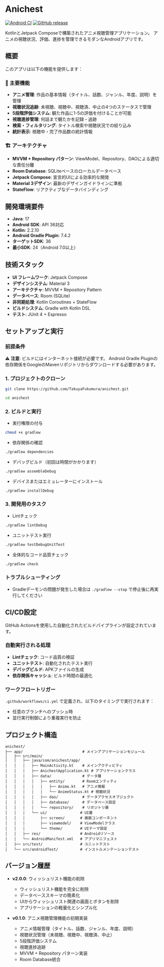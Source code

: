 # Anichest

[![Android CI](https://github.com/TakuyaFukumura/anichest/actions/workflows/ci.yml/badge.svg)](https://github.com/TakuyaFukumura/anichest/actions/workflows/ci.yml)
[![GitHub release](https://img.shields.io/github/v/release/TakuyaFukumura/anichest?include_prereleases)](https://github.com/TakuyaFukumura/anichest/releases)

KotlinとJetpack Composeで構築されたアニメ視聴管理アプリケーション。
アニメの視聴状況、評価、進捗を管理できるモダンなAndroidアプリです。

## 概要

このアプリは以下の機能を提供します：

### 🎯 主要機能
- **アニメ管理**: 作品の基本情報（タイトル、話数、ジャンル、年度、説明）を管理
- **視聴状況追跡**: 未視聴、視聴中、視聴済、中止の4つのステータスで管理
- **5段階評価システム**: 観た作品に1-5の評価を付けることが可能
- **視聴進捗管理**: 何話まで観たかを記録・追跡
- **検索・フィルタリング**: タイトル検索や視聴状況での絞り込み
- **統計表示**: 視聴中・完了作品数の統計情報

### 🏗️ アーキテクチャ
- **MVVM + Repository パターン**: ViewModel、Repository、DAOによる適切な責任分離
- **Room Database**: SQLiteベースのローカルデータベース
- **Jetpack Compose**: 宣言的UIによる効率的な開発
- **Material 3デザイン**: 最新のデザインガイドラインに準拠
- **StateFlow**: リアクティブなデータバインディング

## 開発環境要件

- **Java**: 17
- **Android SDK**: API 36対応  
- **Kotlin**: 2.2.10
- **Android Gradle Plugin**: 7.4.2
- **ターゲットSDK**: 36
- **最小SDK**: 24（Android 7.0以上）

## 技術スタック

- **UI フレームワーク**: Jetpack Compose
- **デザインシステム**: Material 3
- **アーキテクチャ**: MVVM + Repository Pattern
- **データベース**: Room (SQLite)
- **非同期処理**: Kotlin Coroutines + StateFlow
- **ビルドシステム**: Gradle with Kotlin DSL
- **テスト**: JUnit 4 + Espresso

## セットアップと実行

### 前提条件

⚠️ **注意**: ビルドにはインターネット接続が必要です。
Android Gradle Pluginの依存関係をGoogleのMavenリポジトリからダウンロードする必要があります。

### 1. プロジェクトのクローン
```bash
git clone https://github.com/TakuyaFukumura/anichest.git
```
```bash
cd anichest
```

### 2. ビルドと実行
- 実行権限の付与
```bash
chmod +x gradlew
```
- 依存関係の確認
```bash
./gradlew dependencies
```
- デバッグビルド（初回は時間がかかります）
```bash
./gradlew assembleDebug
```
- デバイスまたはエミュレーターにインストール
```bash
./gradlew installDebug
```

### 3. 開発用のタスク
- Lintチェック
```bash
./gradlew lintDebug
```
- ユニットテスト実行
```bash
./gradlew testDebugUnitTest
```
- 全体的なコード品質チェック
```bash
./gradlew check
```

### トラブルシューティング

- Gradleデーモンの問題が発生した場合は `./gradlew --stop` で停止後に再実行してください

## CI/CD設定

GitHub Actionsを使用した自動化されたビルドパイプラインが設定されています。

### 自動実行される処理

- **Lintチェック**: コード品質の検証
- **ユニットテスト**: 自動化されたテスト実行
- **デバッグビルド**: APKファイルの生成
- **依存関係キャッシュ**: ビルド時間の最適化

### ワークフロートリガー

`.github/workflows/ci.yml` で定義され、以下のタイミングで実行されます：
- 任意のブランチへのプッシュ時
- 並行実行制御により重複実行を防止

## プロジェクト構造

```
anichest/
├── app/                           # メインアプリケーションモジュール
│   ├── src/main/
│   │   ├── java/com/anichest/app/
│   │   │   ├── MainActivity.kt    # メインアクティビティ
│   │   │   ├── AnichestApplication.kt # アプリケーションクラス
│   │   │   ├── data/              # データ層
│   │   │   │   ├── entity/        # Roomエンティティ
│   │   │   │   │   ├── Anime.kt   # アニメ情報
│   │   │   │   │   └── AnimeStatus.kt # 視聴状況
│   │   │   │   ├── dao/           # データアクセスオブジェクト
│   │   │   │   ├── database/      # データベース設定
│   │   │   │   └── repository/    # リポジトリ層
│   │   │   └── ui/               # UI層
│   │   │       ├── screen/       # 画面コンポーネント
│   │   │       ├── viewmodel/    # ViewModelクラス
│   │   │       └── theme/        # UIテーマ設定
│   │   ├── res/                  # Androidリソース
│   │   └── AndroidManifest.xml   # アプリマニフェスト
│   ├── src/test/                 # ユニットテスト
│   └── src/androidTest/          # インストルメンテーションテスト
```

## バージョン履歴

- **v2.0.0**: ウィッシュリスト機能の削除
  - ウィッシュリスト機能を完全に削除
  - データベーススキーマの簡素化
  - UIからウィッシュリスト関連の画面とボタンを削除
  - アプリケーションの軽量化とシンプル化

- **v0.1.0**: アニメ視聴管理機能の初期実装
  - アニメ情報管理（タイトル、話数、ジャンル、年度、説明）
  - 視聴状況管理（未視聴、視聴中、視聴済、中止）
  - 5段階評価システム
  - 視聴進捗追跡
  - MVVM + Repository パターン実装
  - Room Database統合
